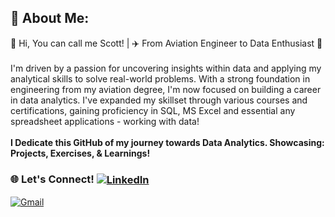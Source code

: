 ## 💫 About Me:
👋 Hi, You can call me Scott! | ✈️  From Aviation Engineer to Data Enthusiast 🚀
<br>
<br> 
I'm driven by a passion for uncovering insights within data and applying my analytical skills to solve real-world problems. With a strong foundation in engineering from my aviation degree, I'm now focused on building a career in data analytics. I've expanded my skillset through various courses and certifications, gaining proficiency in SQL, MS Excel and essential any spreadsheet applications - working with data!
<br>
<br>
**I Dedicate this GitHub of my journey towards Data Analytics. Showcasing: Projects, Exercises, & Learnings!**
<br>
### 🌐 Let's Connect! <span style="vertical-align: middle;">[![LinkedIn](https://img.shields.io/badge/LinkedIn-%230077B5.svg?logo=linkedin&logoColor=white)](https://www.linkedin.com/in/gabgandolpos/)</span>
<span style="vertical-align: middle;">[![Gmail](https://img.shields.io/badge/Gmail-%23D14836.svg?logo=gmail&logoColor=white)](mailto:scottgandolpos@gmail.com)</span>
